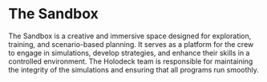 # The Sandbox

The Sandbox is a creative and immersive space designed for exploration, training, and scenario-based planning. It serves as a platform for the crew to engage in simulations, develop strategies, and enhance their skills in a controlled environment. The Holodeck team is responsible for maintaining the integrity of the simulations and ensuring that all programs run smoothly.
